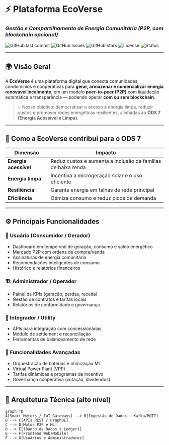 # ⚡ Plataforma EcoVerse
### _Gestão e Compartilhamento de Energia Comunitária (P2P, com blockchain opcional)_

![GitHub last commit](https://img.shields.io/github/last-commit/SeuUsuario/eco-verse)
![GitHub issues](https://img.shields.io/github/issues/SeuUsuario/eco-verse)
![GitHub stars](https://img.shields.io/github/stars/SeuUsuario/eco-verse?style=social)
![License](https://img.shields.io/badge/license-MIT-green)
![Status](https://img.shields.io/badge/status-MVP%20em%20desenvolvimento-blue)

---

## 🌍 Visão Geral

A **EcoVerse** é uma plataforma digital que conecta comunidades, condomínios e cooperativas para **gerar, armazenar e comercializar energia renovável localmente**, em um modelo **peer-to-peer (P2P)** com liquidação automática e transparência — podendo operar **com ou sem blockchain**.

> 💡 Nosso objetivo: democratizar o acesso à energia limpa, reduzir custos e promover redes energéticas resilientes, alinhadas ao **ODS 7 (Energia Acessível e Limpa)**.

---

## 🧭 Como a EcoVerse contribui para o ODS 7

| Dimensão | Impacto |
|-----------|----------|
| **Energia acessível** | Reduz custos e aumenta a inclusão de famílias de baixa renda |
| **Energia limpa** | Incentiva a microgeração solar e o uso eficiente |
| **Resiliência** | Garante energia em falhas de rede principal |
| **Eficiência** | Otimiza consumo e reduz picos de demanda |

---

## ⚙️ Principais Funcionalidades

### 👤 Usuário (Consumidor / Gerador)
- Dashboard em tempo real de geração, consumo e saldo energético  
- Mercado P2P com ordens de compra/venda  
- Assinaturas de energia comunitária  
- Recomendações inteligentes de consumo  
- Histórico e relatórios financeiros  

### 🏗️ Administrador / Operador
- Painel de KPIs (geração, perdas, receita)  
- Gestão de contratos e tarifas locais  
- Relatórios de conformidade e governança  

### 🔌 Integrador / Utility
- APIs para integração com concessionárias  
- Módulo de settlement e reconciliação  
- Ferramentas de balanceamento de rede  

### 🚀 Funcionalidades Avançadas
- Orquestração de baterias e otimização ML  
- Virtual Power Plant (VPP)  
- Tarifas dinâmicas e programas de incentivo  
- Governança cooperativa (votação, dividendos)  

---

## 🧱 Arquitetura Técnica (alto nível)

```mermaid
graph TD
A[Smart Meters / IoT Gateways] --> B[Ingestão de Dados - Kafka/MQTT]
B --> C[APIs REST / GraphQL]
C --> D[Motor P2P e ML]
D --> E[(Banco de Dados + Ledger)]
E --> F[Frontend Web/Mobile]
F --> G[Usuários e Administradores]
